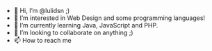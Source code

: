 - 👋 Hi, I’m @lulidsn ;)
- 👀 I’m interested in Web Design and some programming languages!
- 🌱 I’m currently learning Java, JavaScript and PHP.
- 💞️ I’m looking to collaborate on anything ;)
- 📫 How to reach me 

<!---
lulidsn/lulidsn is a ✨ special ✨ repository because its `README.md` (this file) appears on your GitHub profile.
You can click the Preview link to take a look at your changes.
--->
